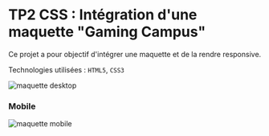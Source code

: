 # TP2 CSS : Intégration d'une maquette "Gaming Campus"
Ce projet a pour objectif d'intégrer une maquette et de la rendre responsive.

Technologies utilisées : `HTML5`, `CSS3`

![maquette desktop](https://user-images.githubusercontent.com/74917307/182707960-b2658761-1b2b-40b6-bc35-b4dd351ec2f7.png)

### Mobile

![maquette mobile](https://user-images.githubusercontent.com/74917307/182707983-7c9b0bec-c928-43ef-b3b6-129c37433887.png)


